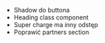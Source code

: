 - Shadow do buttona
- Heading class component
- Super charge ma inny odstęp
- Poprawić partners section
